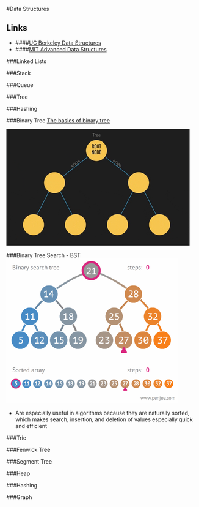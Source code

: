 #Data Structures

## Links
- ####[UC Berkeley Data Structures](https://archive.org/details/ucberkeley-webcast?&and%5B%5D=subject%3A%22Computer%20Science%22&and%5B%5D=subject%3A%22CS%22)
- ####[MIT Advanced Data Structures](https://www.youtube.com/watch?v=T0yzrZL1py0&list=PLUl4u3cNGP61hsJNdULdudlRL493b-XZf&index=1)

###Linked Lists


###Stack

###Queue

###Tree

###Hashing

###Binary Tree
[The basics of binary tree](https://dev.to/jenshaw/the-basics-of-binary-trees-2kf8)

![binary_tree](resources/binary_tree.gif)


###Binary Tree Search - BST
![binary_search_tree](resources/binary_search_tree.gif)

- Are especially useful in algorithms because they are naturally sorted, which makes search, insertion, and deletion of values especially quick and efficient

###Trie

###Fenwick Tree

###Segment Tree

###Heap

###Hashing

###Graph

[https://dev.to/jenshaw/the-basics-of-binary-trees-2kf8]: https://dev.to/jenshaw/the-basics-of-binary-trees-2kf8